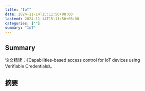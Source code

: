 ```yaml
---
title: "IoT"
date: 2024-11-14T15:11:56+08:00
lastmod: 2024-11-14T15:11:56+08:00
categories: [""]
summary: "IoT"
---
```


## Summary
论文精读：《Capabilities-based access control for IoT devices  using Verifiable Credentials》。

## 摘要

